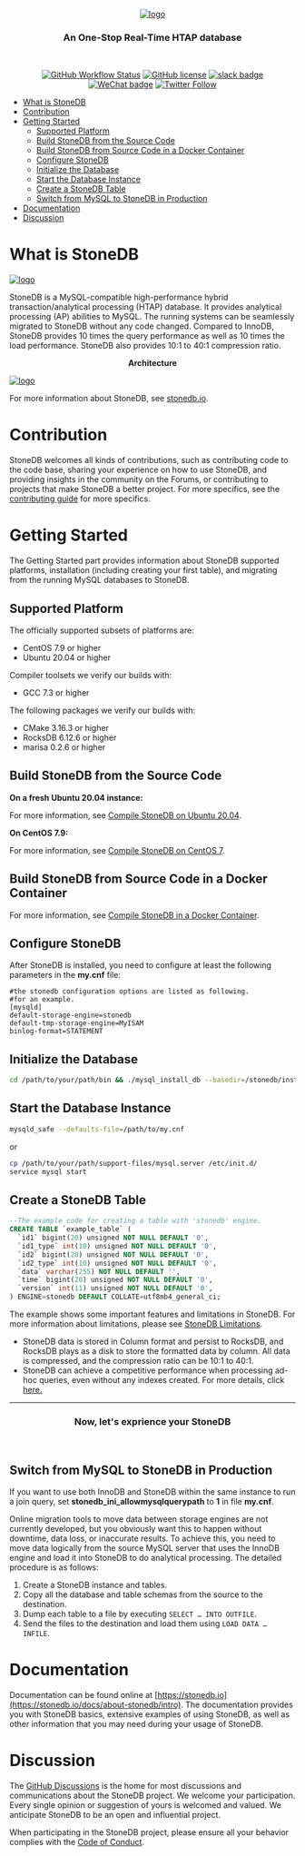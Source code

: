 <div align="center">

[![logo](Docs/stonedb_logo.png)](https://stonedb.io/)

<h3 align="center"><strong>An One-Stop Real-Time HTAP database</strong></h3>


</br>

[![GitHub Workflow Status](https://img.shields.io/github/workflow/status/stoneatom/stonedb/Compile%20&%20MTR)](https://github.com/stoneatom/stonedb/actions)
[![GitHub license](https://img.shields.io/github/license/stoneatom/stonedb)](https://github.com/stoneatom/stonedb/blob/stonedb-5.6/LICENSE)
[![slack badge](https://img.shields.io/badge/Slack-Join%20StoneDB-blueviolet?logo=slack&amp)](https://stonedb.slack.com/join/shared_invite/zt-1ba2lpvbo-Vqq62DJcxViyxCZmp7Rimw#/shared-invite/email)
[![WeChat badge](https://img.shields.io/badge/Wechat-join-green?logo=wechat&amp)](https://cms.stoneatom.com/assets/8f44fbdf-b987-44fb-8b8d-c65a37da9221.jpg)
[![Twitter Follow](https://img.shields.io/twitter/follow/StoneDataBase?style=social)](https://twitter.com/intent/follow?screen_name=StoneDataBase)

</div>

* [What is StoneDB](#what-is-stonedb)
* [Contribution](#contribution)
* [Getting Started](#getting-started)
   * [Supported Platform](#supported-platform)
   * [Build StoneDB from the Source Code](#build-stonedb-from-the-source-code)
   * [Build StoneDB from Source Code in a Docker Container](#build-stonedb-from-source-code-in-a-docker-container)
   * [Configure StoneDB](#configure-stonedb)
   * [Initialize the Database](#initialize-the-database)
   * [Start the Database Instance](#start-the-database-instance)
   * [Create a StoneDB Table](#create-a-stonedb-table)
   * [Switch from MySQL to StoneDB in Production](#switch-from-mysql-to-stonedb-in-production)
* [Documentation](#documentation)
* [Discussion](#discussion)

# What is StoneDB

[![logo](Docs/stonedb_github_logo.png)](https://stonedb.io/)

StoneDB is a MySQL-compatible high-performance hybrid transaction/analytical processing (HTAP) database. It provides analytical processing (AP) abilities to MySQL. The running systems can be seamlessly migrated to StoneDB without any code changed. Compared to InnoDB, StoneDB provides 10 times the query performance as well as 10 times the load performance. StoneDB also provides 10:1 to 40:1 compression ratio. 

<p align="center"> <b>Architecture</b> </p>

[![logo](Docs/stonedb_architecture.png)](https://stonedb.io/docs/about-stonedb/architecture)


For more information about StoneDB, see [stonedb.io](https://stonedb.io/).

# Contribution

StoneDB welcomes all kinds of contributions, such as contributing code to the code base, sharing your experience on how to use StoneDB, and providing insights in the community on the Forums, or contributing to projects that make StoneDB a better project. For more specifics, see the [contributing guide](https://stonedb.io/community/main) for more specifics.

# Getting Started

The Getting Started part provides information about StoneDB supported platforms, installation (including creating your first table), and migrating from the running MySQL databases to StoneDB.

## Supported Platform

The officially supported subsets of platforms are:

- CentOS 7.9 or higher
- Ubuntu 20.04 or higher

Compiler toolsets we verify our builds with:

- GCC 7.3 or higher

The following packages we verify our builds with:

- CMake 3.16.3 or higher
- RocksDB 6.12.6 or higher
- marisa 0.2.6 or higher

## Build StoneDB from the Source Code

**On a fresh Ubuntu 20.04 instance:**

For more information, see [Compile StoneDB on Ubuntu 20.04](https://stonedb.io/docs/developer-guide/compiling-methods/compile-using-ubuntu20.04).

**On CentOS 7.9:**

For more information, see [Compile StoneDB on CentOS 7](https://stonedb.io/docs/developer-guide/compiling-methods/compile-using-centos7).
## Build StoneDB from Source Code in a Docker Container

For more information, see [Compile StoneDB in a Docker Container](https://stonedb.io/docs/developer-guide/compiling-methods/compile-using-docker).

## Configure StoneDB
After StoneDB is installed, you need to configure at least the following parameters in the **my.cnf** file:

```
#the stonedb configuration options are listed as following.
#for an example.
[mysqld] 
default-storage-engine=stonedb
default-tmp-storage-engine=MyISAM
binlog-format=STATEMENT
```

## Initialize the Database

```bash
cd /path/to/your/path/bin && ./mysql_install_db --basedir=/stonedb/install/ --datadir=/stonedb/install/data/ --user=mysql
```

## Start the Database Instance 

```bash
mysqld_safe --defaults-file=/path/to/my.cnf 
```

or

```bash
cp /path/to/your/path/support-files/mysql.server /etc/init.d/
service mysql start
```

## Create a StoneDB Table

```sql
--The example code for creating a table with 'stonedb' engine.
CREATE TABLE `example_table` (
  `id1` bigint(20) unsigned NOT NULL DEFAULT '0',
  `id1_type` int(10) unsigned NOT NULL DEFAULT '0',
  `id2` bigint(20) unsigned NOT NULL DEFAULT '0',
  `id2_type` int(10) unsigned NOT NULL DEFAULT '0',
  `data` varchar(255) NOT NULL DEFAULT '',
  `time` bigint(20) unsigned NOT NULL DEFAULT '0',
  `version` int(11) unsigned NOT NULL DEFAULT '0',
) ENGINE=stonedb DEFAULT COLLATE=utf8mb4_general_ci;

```

The example shows some important features and limitations in StoneDB. For more information about limitations, please see [StoneDB Limitations](https://stonedb.io/docs/about-stonedb/limits). 

- StoneDB data is stored in Column format and persist to RocksDB, and RocksDB plays as a disk to store the formatted data by column. All data is compressed, and the compression ratio can be 10:1 to 40:1. 
- StoneDB can achieve a competitive performance when processing ad-hoc queries, even without any indexes created. For more details, click [here.](http://stonedb.io/)

--- 

<h3 align="center">
<strong>Now, let's exprience your StoneDB</strong>
</h3>
</br>

## Switch from MySQL to StoneDB in Production

If you want to use both InnoDB and StoneDB within the same instance to run a join query, set **stonedb_ini_allowmysqlquerypath** to **1** in file **my.cnf**.

Online migration tools to move data between storage engines are not currently developed, but you obviously want this to happen without downtime, data loss, or inaccurate results. To achieve this, you need to move data logically from the source MySQL server that uses the InnoDB engine and load it into StoneDB to do analytical processing. The detailed procedure is as follows:

1. Create a StoneDB instance and tables.
2. Copy all the database and table schemas from the source to the destination.
3. Dump each table to a file by executing `SELECT … INTO OUTFILE`.
4. Send the files to the destination and load them using `LOAD DATA … INFILE`.

# Documentation

Documentation can be found online at [https://stonedb.io](https://stonedb.io/docs/about-stonedb/intro). The documentation provides you with StoneDB basics, extensive examples of using StoneDB, as well as other information that you may need during your usage of StoneDB.

# Discussion
The [GitHub Discussions](https://github.com/stoneatom/stonedb/discussions) is the home for most discussions and communications about the StoneDB project. We welcome your participation. Every single opinion or suggestion of yours is welcomed and valued. We anticipate StoneDB to be an open and influential project.  

When participating in the StoneDB project, please ensure all your behavior complies with the [Code of Conduct](https://stonedb.io/community/main).

